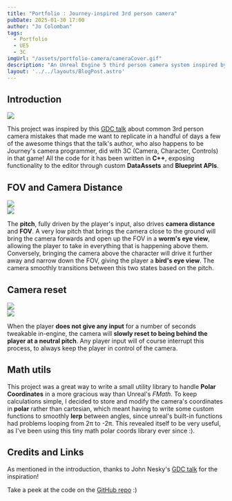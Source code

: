 ```yaml
---
title: "Portfolio : Journey-inspired 3rd person camera"
pubDate: 2025-01-30 17:00
author: "Jo Colomban"
tags:
  - Portfolio
  - UE5
  - 3C
imgUrl: "/assets/portfolio-camera/cameraCover.gif"
description: "An Unreal Engine 5 third person camera system inspired by Journey"
layout: '../../layouts/BlogPost.astro'
---
```


## Introduction
<img src='/assets/portfolio-camera/cameraCover.gif' class='rounded-lg' ></img>

This project was inspired by this [GDC talk](https://www.youtube.com/watch?v=C7307qRmlMI) about common 3rd person camera mistakes that made me want to replicate in a handful of days a few of the awesome things that the talk's author, who also happens to be Journey's camera programmer, did with 3C (Camera, Character, Controls) in that game! All the code for it has been written in **C++**, exposing functionality to the editor through custom **DataAssets** and **Blueprint APIs**.

## FOV and Camera Distance
<img src="/assets/portfolio-camera/pitch.gif" class="hidden" />
<div class="flex flex-col lg:flex-row items-center lg:space-x-4 space-y-4 lg:space-y-0">
    <div class="w-full lg:w-2/3">
        <img src="/assets/portfolio-camera/pitch.gif" class="rounded-lg" />
    </div>
    <div class="w-full lg:w-1/3">
        <p class="text-justify">
            The <b>pitch</b>, fully driven by the player's input, also drives <b>camera distance</b> and <b>FOV</b>. A very low pitch that brings the camera close to the ground will bring the camera forwards and open up the FOV in a <b>worm's eye view</b>, allowing the player to take in everything that is happening above them. Conversely, bringing the camera above the character will drive it further away and narrow down the FOV, giving the player a <b>bird's eye view</b>. The camera smoothly transitions between this two states based on the pitch.
        </p>
    </div>
</div>

## Camera reset
<img src="/assets/portfolio-camera/reset.gif" class="hidden" />
<div class="flex flex-col lg:flex-row items-center lg:space-x-4 space-y-4 lg:space-y-0">
    <div class="w-full lg:w-2/3">
        <img src="/assets/portfolio-camera/reset.gif" class="rounded-lg" />
    </div>
    <div class="w-full lg:w-1/3">
        <p class="text-justify">
            When the player <b>does not give any input</b> for a number of seconds tweakable in-engine, the camera will <b>slowly reset to being behind the player at a neutral pitch</b>. Any player input will of course interrupt this process, to always keep the player in control of the camera.
        </p>
    </div>
</div>

## Math utils
This project was a great way to write a small utility library to handle **Polar Coordinates** in a more gracious way than Unreal's *FMath*. To keep calculations simple, I decided to store and modify the camera's coordinates in **polar** rather than cartesian, which meant having to write some custom functions to smoothly **lerp** between angles, since unreal's built-in functions had problems looping from 2π to -2π.
This revealed itself to be very useful, as I've been using this tiny math polar coords library ever since :).

## Credits and Links
As mentioned in the introduction, thanks to John Nesky's [GDC talk](https://www.youtube.com/watch?v=C7307qRmlMI) for the inspiration!

Take a peek at the code on the [GitHub repo](https://github.com/Giocol/ProjectEchidna) :) 


